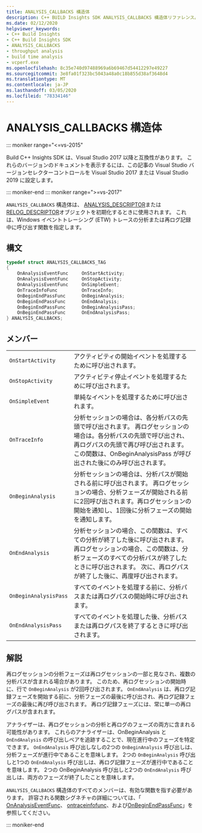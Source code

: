 ```yaml
---
title: ANALYSIS_CALLBACKS 構造体
description: C++ BUILD Insights SDK ANALYSIS_CALLBACKS 構造体リファレンス。
ms.date: 02/12/2020
helpviewer_keywords:
- C++ Build Insights
- C++ Build Insights SDK
- ANALYSIS_CALLBACKS
- throughput analysis
- build time analysis
- vcperf.exe
ms.openlocfilehash: 8c35e740d97488969a6b69467d54412297e49227
ms.sourcegitcommit: 3e8fa01f323bc5043a48a0c18b855d38af3648d4
ms.translationtype: MT
ms.contentlocale: ja-JP
ms.lasthandoff: 03/05/2020
ms.locfileid: "78334146"
---
```

# <a name="analysis_callbacks-structure"></a>ANALYSIS_CALLBACKS 構造体

::: moniker range="<=vs-2015"

Build C++ Insights SDK は、Visual Studio 2017 以降と互換性があります。 これらのバージョンのドキュメントを表示するには、この記事の Visual Studio バージョンセレクターコントロールを Visual Studio 2017 または Visual Studio 2019 に設定します。

::: moniker-end
::: moniker range=">=vs-2017"

`ANALYSIS_CALLBACKS` 構造体は、 [ANALYSIS_DESCRIPTOR](analysis-descriptor-struct.md)または[RELOG_DESCRIPTOR](relog-descriptor-struct.md)オブジェクトを初期化するときに使用されます。 これは、Windows イベントトレーシング (ETW) トレースの分析または再ログ記録中に呼び出す関数を指定します。

## <a name="syntax"></a>構文

```cpp
typedef struct ANALYSIS_CALLBACKS_TAG
{
    OnAnalysisEventFunc     OnStartActivity;
    OnAnalysisEventFunc     OnStopActivity;
    OnAnalysisEventFunc     OnSimpleEvent;
    OnTraceInfoFunc         OnTraceInfo;
    OnBeginEndPassFunc      OnBeginAnalysis;
    OnBeginEndPassFunc      OnEndAnalysis;
    OnBeginEndPassFunc      OnBeginAnalysisPass;
    OnBeginEndPassFunc      OnEndAnalysisPass;
} ANALYSIS_CALLBACKS;
```

## <a name="members"></a>メンバー

|  |  |
|--|--|
| `OnStartActivity` | アクティビティの開始イベントを処理するために呼び出されます。 |
| `OnStopActivity` | アクティビティ停止イベントを処理するために呼び出されます。 |
| `OnSimpleEvent` | 単純なイベントを処理するために呼び出されます。 |
| `OnTraceInfo` | 分析セッションの場合は、各分析パスの先頭で呼び出されます。 再ログセッションの場合は。各分析パスの先頭で呼び出され、再ログパスの先頭で再び呼び出されます。 この関数は、OnBeginAnalysisPass が呼び出された後にのみ呼び出されます。 |
| `OnBeginAnalysis` | 分析セッションの場合は、分析パスが開始される前に呼び出されます。 再ログセッションの場合、分析フェーズが開始される前に2回呼び出されます。再ログセッションの開始を通知し、1回後に分析フェーズの開始を通知します。 |
| `OnEndAnalysis` | 分析セッションの場合、この関数は、すべての分析が終了した後に呼び出されます。 再ログセッションの場合、この関数は、分析フェーズのすべての分析パスが終了したときに呼び出されます。 次に、再ログパスが終了した後に、再度呼び出されます。 |
| `OnBeginAnalysisPass` | すべてのイベントを処理する前に、分析パスまたは再ログパスの開始時に呼び出されます。 |
| `OnEndAnalysisPass` | すべてのイベントを処理した後、分析パスまたは再ログパスを終了するときに呼び出されます。 |

## <a name="remarks"></a>解説

再ログセッションの分析フェーズは再ログセッションの一部と見なされ、複数の分析パスが含まれる場合があります。 このため、再ログセッションの開始時に、行で `OnBeginAnalysis` が2回呼び出されます。 `OnEndAnalysis` は、再ログ記録フェーズを開始する前に、分析フェーズの最後に呼び出され、再ログ記録フェーズの最後に再び呼び出されます。 再ログ記録フェーズには、常に単一の再ログパスが含まれます。

アナライザーは、再ログセッションの分析と再ログのフェーズの両方に含まれる可能性があります。 これらのアナライザーは、OnBeginAnalysis と `OnEndAnalysis` の呼び出しペアを追跡することで、現在進行中のフェーズを特定できます。 `OnEndAnalysis` 呼び出しなしの2つの `OnBeginAnalysis` 呼び出しは、分析フェーズが進行中であることを意味します。 2つの `OnBeginAnalysis` 呼び出しと1つの `OnEndAnalysis` 呼び出しは、再ログ記録フェーズが進行中であることを意味します。 2つの OnBeginAnalysis 呼び出しと2つの `OnEndAnalysis` 呼び出しは、両方のフェーズが終了したことを意味します。

`ANALYSIS_CALLBACKS` 構造体のすべてのメンバーは、有効な関数を指す必要があります。 許容される関数シグネチャの詳細については、「 [OnAnalysisEventFunc](on-analysis-event-func-typedef.md)、 [ontraceinfofunc](on-trace-info-func-typedef.md)、および[OnBeginEndPassFunc](on-begin-end-pass-func-typedef.md)」を参照してください。

::: moniker-end

